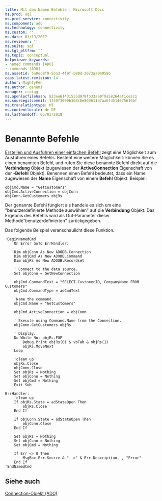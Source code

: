 ```yaml
---
title: Mit dem Namen Befehle | Microsoft Docs
ms.prod: sql
ms.prod_service: connectivity
ms.component: ado
ms.technology: connectivity
ms.custom: ''
ms.date: 01/19/2017
ms.reviewer: ''
ms.suite: sql
ms.tgt_pltfrm: ''
ms.topic: conceptual
helpviewer_keywords:
- named commands [ADO]
- commands [ADO]
ms.assetid: 5a0ec8f9-5ba3-4f9f-b80d-2073aa049586
caps.latest.revision: 14
author: MightyPen
ms.author: genemi
manager: craigg
ms.openlocfilehash: 823ee61431555d978fb33aa0f9a58264af1ce2c1
ms.sourcegitcommit: 1740f3090b168c0e809611a7aa6fd514075616bf
ms.translationtype: MT
ms.contentlocale: de-DE
ms.lasthandoff: 05/03/2018
---
```

# <a name="named-commands"></a>Benannte Befehle
[Erstellen und Ausführen einer einfachen Befehl](../../../ado/guide/data/creating-and-executing-a-simple-command.md) zeigt eine Möglichkeit zum Ausführen eines Befehls. Besteht eine weitere Möglichkeit: können Sie es einen benannten Befehl, und rufen Sie diese benannte Befehl direkt auf die **Verbindung** Objekt (zugewiesen der **ActiveConnection** Eigenschaft von der **-Befehl** Objekt). Benennen einen Befehl bedeutet, dass ein Name zugewiesen der **Name** Eigenschaft von einem **Befehl** Objekt. Beispiel:  
  
```  
objCmd.Name = "GetCustomers"  
objCmd.ActiveConnection = objConn  
objConn.GetCustomers objRs  
```  
  
 Der genannte Befehl fungiert als handele es sich um eine "benutzerdefinierte Methode auswählen" auf die **Verbindung** Objekt. Das Ergebnis des Befehls wird als Out-Parameter dieser Methode"benutzerdefinierten" zurückgegeben.  
  
 Das folgende Beispiel veranschaulicht diese Funktion.  
  
```  
'BeginNamedCmd  
    On Error GoTo ErrHandler:  
  
    Dim objConn As New ADODB.Connection  
    Dim objCmd As New ADODB.Command  
    Dim objRs As New ADODB.Recordset  
  
    ' Connect to the data source.  
    Set objConn = GetNewConnection  
  
    objCmd.CommandText = "SELECT CustomerID, CompanyName FROM Customers"  
    objCmd.CommandType = adCmdText  
  
    'Name the command.  
    objCmd.Name = "GetCustomers"  
  
    objCmd.ActiveConnection = objConn  
  
    ' Execute using Command.Name from the Connection.  
    objConn.GetCustomers objRs  
  
    ' Display.  
    Do While Not objRs.EOF  
        Debug.Print objRs(0) & vbTab & objRs(1)  
        objRs.MoveNext  
    Loop  
  
    'clean up  
    objRs.Close  
    objConn.Close  
    Set objRs = Nothing  
    Set objConn = Nothing  
    Set objCmd = Nothing  
    Exit Sub  
  
ErrHandler:  
    'clean up  
    If objRs.State = adStateOpen Then  
        objRs.Close  
    End If  
  
    If objConn.State = adStateOpen Then  
        objConn.Close  
    End If  
  
    Set objRs = Nothing  
    Set objConn = Nothing  
    Set objCmd = Nothing  
  
    If Err <> 0 Then  
        MsgBox Err.Source & "-->" & Err.Description, , "Error"  
    End If  
'EndNamedCmd  
```  
  
## <a name="see-also"></a>Siehe auch  
 [Connection-Objekt (ADO)](../../../ado/reference/ado-api/connection-object-ado.md)

